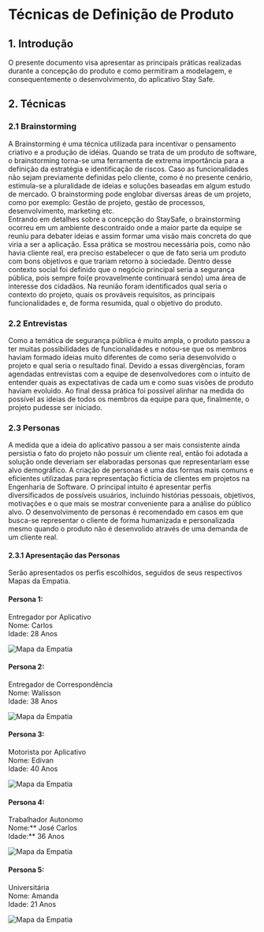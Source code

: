 # Técnicas de Definição de Produto

## 1. Introdução
O presente documento visa apresentar as principais práticas realizadas durante a concepção do produto e como permitiram a modelagem, e consequentemente o desenvolvimento, do aplicativo Stay Safe.    

## 2. Técnicas
### 2.1 Brainstorming
A Brainstorming é uma técnica utilizada para incentivar o pensamento criativo e a produção de idéias. Quando se trata de um produto de software, o brainstorming torna-se uma ferramenta de extrema importância para a definição da estratégia e identificação de riscos. Caso as funcionalidades não sejam previamente definidas pelo cliente, como é no presente cenário, estimula-se a pluralidade de ideias e soluções baseadas em algum estudo de mercado. O brainstorming pode englobar diversas áreas de um projeto, como por exemplo: Gestão de projeto, gestão de processos, desenvolvimento, marketing etc.   
Entrando em detalhes sobre a concepção do StaySafe, o brainstorming ocorreu em um ambiente descontraído onde a maior parte da equipe se reuniu para debater ideias e assim formar uma visão mais concreta do que viria a ser a aplicação. Essa prática se mostrou necessária pois, como não havia cliente real, era preciso estabelecer o que de fato seria um produto com bons objetivos e que trariam retorno à sociedade. Dentro desse contexto social foi definido que o negócio principal seria a segurança pública, pois sempre foi(e provavelmente continuará sendo) uma área de interesse dos cidadãos. Na reunião foram identificados qual seria o contexto do projeto, quais os prováveis requisitos, as principais funcionalidades e, de forma resumida, qual o objetivo do produto.

### 2.2 Entrevistas
Como a temática de segurança pública é muito ampla, o produto passou a ter muitas possibilidades de funcionalidades e notou-se que os membros haviam formado ideias muito diferentes de como seria desenvolvido o projeto e qual seria o resultado final. Devido a essas divergências, foram agendadas entrevistas com a equipe de desenvolvedores com o intuito de entender quais as expectativas de cada um e como suas visões de produto haviam evoluido. Ao final dessa prática foi possível alinhar na medida do possível as ideias de todos os membros da equipe para que, finalmente, o projeto pudesse ser iniciado.

### 2.3 Personas   
A medida que a ideia do aplicativo passou a ser mais consistente ainda persistia o fato do projeto não possuir um cliente real, então foi adotada a solução onde deveriam ser elaboradas personas que representariam esse alvo demográfico. A criação de personas é uma das formas mais comuns e eficientes utilizadas para representação fictícia de clientes em projetos na Engenharia de Software. O principal intuito é apresentar perfis diversificados de possíveis usuários, incluindo histórias pessoais, objetivos, motivações e o que mais se mostrar conveniente para a análise do público alvo. O desenvolvimento de personas é recomendado em casos em que busca-se representar o cliente de forma humanizada e personalizada mesmo quando o produto não é desenvolido através de uma demanda de um cliente real.  

#### 2.3.1 Apresentação das Personas
Serão apresentados os perfis escolhidos, seguidos de seus respectivos Mapas da Empatia.

#### Persona 1: 
 Entregador por Aplicativo    
 Nome: Carlos    
 Idade: 28 Anos    

![Mapa da Empatia](../images/personas/ifood.png)

#### Persona 2: 
 Entregador de Correspondência    
 Nome: Walisson    
 Idade: 38 Anos       

![Mapa da Empatia](../images/personas/correio.png)

#### Persona 3: 
Motorista por Aplicativo   
Nome: Edivan    
Idade: 40 Anos    

![Mapa da Empatia](../images/personas/uber.png)

#### Persona 4: 
Trabalhador Autonomo    
Nome:** José Carlos    
Idade:** 36 Anos    

![Mapa da Empatia](../images/personas/camelo.png)

#### Persona 5: 
Universitária   
Nome: Amanda   
Idade: 21 Anos   

![Mapa da Empatia](../images/personas/unb.png)




